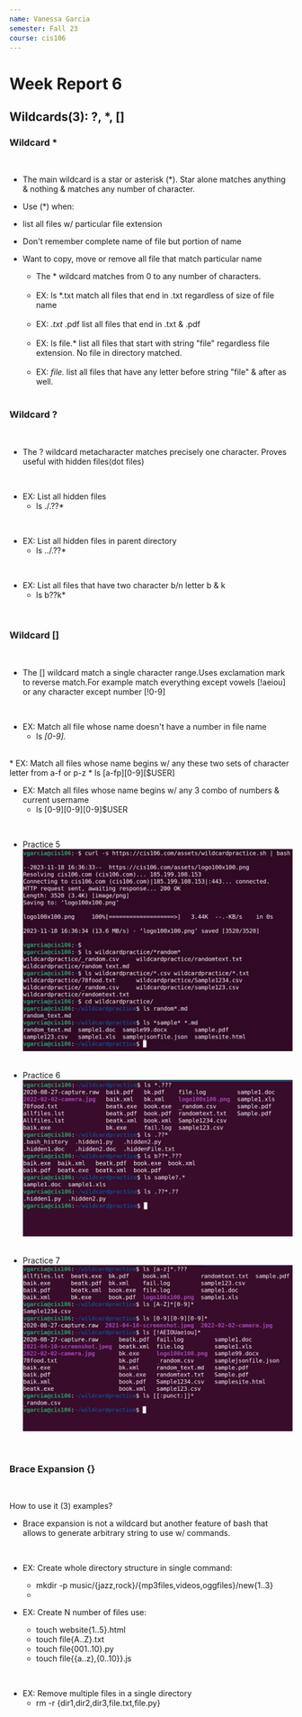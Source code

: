 ```yaml
---
name: Vanessa Garcia
semester: Fall 23
course: cis106
---
```


# Week Report 6

## Wildcards(3):  ?, *, [] 

### Wildcard *
  <br>

* The main wildcard is a star or asterisk (*). Star alone matches anything & nothing & matches any number of character.
  <br>

* Use (*) when:
* list all files w/ particular file extension
* Don't remember complete name of file but portion of name
* Want to copy, move or remove all file that match particular name
  <br>

  * The * wildcard matches from 0 to any number of characters. 
  <br>

    * EX: ls *.txt match all files that end in .txt regardless of size of file name
  <br>

    * EX: *.txt* .pdf list all files that end in .txt & .pdf
  <br>

    * EX: ls file.* list all files that start with string "file" regardless file extension. No file in directory matched. 
  <br>

    * EX: *file.* list all files that have any letter before string "file" & after as well.
  <br>

### Wildcard ? 
<br>

* The ? wildcard metacharacter matches precisely one character. Proves useful with hidden files(dot files)
<br>

  * EX: List all hidden files
    * ls ./.??* 
<br>

  * EX: List all hidden files in parent directory
    * ls ../.??*
<br>

  * EX: List all files that have two character b/n letter b & k
    * ls b??k* 
<br>

### Wildcard []
<br> 

* The [] wildcard match a single character range.Uses exclamation mark to reverse match.For example match everything except vowels [!aeiou] or any character except number [!0-9]
<br>

  * EX: Match all file whose name doesn't have a number in file name
    * ls *[0-9].*
<br>
 * EX: Match all files whose name begins w/ any these two sets of character letter from a-f or p-z
    * ls [a-fp][0-9][$USER]
  <br>

  * EX: Match all files whose name begins w/ any 3 combo of numbers & current username 
    * ls [0-9][0-9][0-9]$USER
  <br>

* Practice 5
![q1.P5](q1.P.5.png)<br>
  <br>

* Practice 6
![q1.P6](q1.P.6.png)<br>
  <br>

* Practice 7
![q1.P7](q1.P.7.png)
<br>

### Brace Expansion {}
  <br>

 How to use it (3) examples?
  <br>

* Brace expansion is not a wildcard but another feature of bash that allows to generate arbitrary string to use w/ commands. 
<br>

* EX: Create whole directory structure in single command:
  * mkdir -p music/{jazz,rock}/{mp3files,videos,oggfiles}/new{1..3}    
  * <br>

* EX: Create N number of files use:
  * touch website{1..5}.html
  * touch file{A..Z}.txt
  * touch file{001..10}.py
  * touch file{{a..z},{0..10}}.js
<br>

* EX: Remove multiple files in a single directory 
  * rm -r {dir1,dir2,dir3,file.txt,file.py}  

  